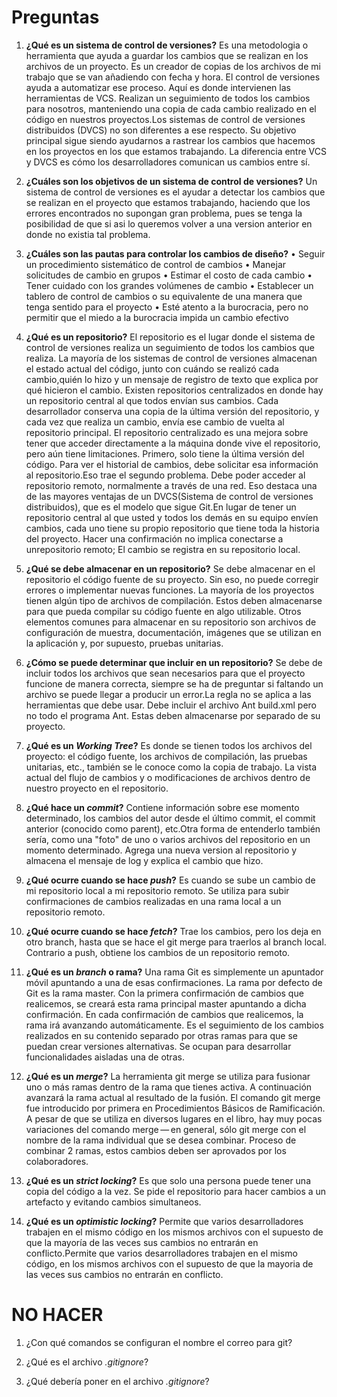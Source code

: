 # Preguntas

1. **¿Qué es un sistema de control de versiones?**
Es una metodologia o herramienta que ayuda a guardar los cambios que se realizan en los archivos de un proyecto. Es un creador de copias de los archivos de mi trabajo que se van añadiendo con fecha y hora.
El control de versiones ayuda a automatizar ese proceso. Aquí es donde intervienen las herramientas de VCS. Realizan un seguimiento de todos los cambios para nosotros, manteniendo una copia de cada cambio realizado en el código en nuestros proyectos.Los sistemas de control de versiones distribuidos (DVCS) no son diferentes a ese respecto. Su objetivo principal sigue siendo ayudarnos a rastrear los cambios que hacemos en los proyectos en los que estamos trabajando. La diferencia entre VCS y DVCS es cómo los desarrolladores comunican us cambios entre sí.

1. **¿Cuáles son los objetivos de un sistema de control de versiones?**
Un sistema de control de versiones es el ayudar a detectar los cambios que se realizan en el proyecto que estamos trabajando, haciendo que los errores encontrados no supongan gran problema, pues se tenga la posibilidad de que si  asi lo queremos volver a una version anterior en donde no existia tal problema.

1. **¿Cuáles son las pautas para controlar los cambios de diseño?**
•	Seguir un procedimiento sistemático de control de cambios
•	Manejar solicitudes de cambio en grupos
•	Estimar el costo de cada cambio
•	Tener cuidado con los grandes volúmenes de cambio
•	Establecer un tablero de control de cambios o su equivalente de una manera que tenga sentido para el proyecto
•	Esté atento a la burocracia, pero no permitir que el miedo a la burocracia impida un cambio efectivo

1. **¿Qué es un repositorio?**
El repositorio es el lugar donde el sistema de control de versiones realiza un seguimiento de todos los cambios que realiza. La mayoría de los sistemas de control de versiones almacenan el estado actual del código, junto con cuándo se realizó cada cambio,quién lo hizo y un mensaje de registro de texto que  explica por qué hicieron el cambio.
Existen repositorios centralizados en donde hay un repositorio central al que todos envían sus cambios. Cada desarrollador conserva una copia de la última versión del repositorio, y cada vez que realiza un cambio, envía ese cambio de vuelta al repositorio principal.
El repositorio centralizado es una mejora sobre tener que acceder directamente a la máquina donde vive el repositorio, pero aún tiene limitaciones. Primero, solo tiene la última versión del código. Para ver el historial de cambios, debe solicitar esa información al repositorio.Eso trae el segundo problema. Debe poder acceder al repositorio remoto, normalmente a través de una red. Eso destaca una de las mayores ventajas de un DVCS(Sistema de control de  versiones distribuidos), que es el modelo que sigue Git.En lugar de tener  un repositorio central al que usted y todos los demás en su equipo envíen  cambios, cada uno tiene su propio repositorio que tiene toda la historia  del proyecto. Hacer una confirmación no implica conectarse a unrepositorio  remoto; El cambio se registra en su repositorio local.

1. **¿Qué se debe almacenar en un repositorio?**
Se debe almacenar en el repositorio el código fuente  de su proyecto. Sin eso, no puede corregir errores o implementar nuevas funciones. La mayoría de los proyectos tienen algún tipo de archivos de compilación. Estos  deben almacenarse para que pueda compilar su código fuente en algo utilizable. Otros elementos comunes para almacenar en su repositorio son archivos de  configuración de muestra, documentación, imágenes que se utilizan en la  aplicación y, por supuesto, pruebas unitarias.

1. **¿Cómo se puede determinar que incluir en un repositorio?**
Se debe de incluir todos los archivos que sean necesarios para que el proyecto  funcione de manera correcta, siempre se ha de preguntar si faltando un archivo se puede llegar a producir un error.La regla no se aplica a las herramientas que  debe usar. Debe incluir el archivo Ant build.xml pero no todo el programa Ant. 
Estas deben almacenarse por separado de su proyecto.

1. **¿Qué es un *Working Tree*?**
Es donde se tienen todos los archivos del proyecto: el código fuente, los archivos de compilación, las pruebas unitarias, etc., también se le conoce como la copia de trabajo. 
La vista actual del flujo de cambios y o modificaciones de archivos dentro de nuestro proyecto en el repositorio.

1. **¿Qué hace un *commit*?**
Contiene información sobre ese momento determinado, los cambios del autor desde el último commit, el  commit anterior (conocido como parent), etc.Otra forma de entenderlo también sería, como una "foto" de uno o varios archivos del repositorio en un momento determinado.
Agrega una nueva version al repositorio y almacena el mensaje de log y explica el cambio que hizo.

1. **¿Qué ocurre cuando se hace *push*?**
Es cuando se sube un cambio de mi repositorio local a mi repositorio remoto.
Se utiliza para subir confirmaciones de cambios realizadas en una rama local a un repositorio remoto.

1. **¿Qué ocurre cuando se hace *fetch*?**
Trae los cambios, pero los deja en otro branch, hasta que se hace el git merge para traerlos al branch local.
Contrario a push, obtiene los cambios de un repositorio remoto.

1. **¿Qué es un *branch* o rama?**
Una rama Git es simplemente un apuntador móvil apuntando a una de esas confirmaciones. La rama por defecto de Git es la rama master. Con la primera confirmación de cambios que realicemos, se creará esta rama principal master apuntando a dicha confirmación.
En cada confirmación de cambios que realicemos, la rama irá avanzando automáticamente.
Es el seguimiento de los cambios realizados en su contenido separado por otras ramas para que se puedan crear versiones alternativas. Se ocupan para desarrollar funcionalidades aisladas una de otras.

1. **¿Qué es un *merge*?**
La herramienta git merge se utiliza para fusionar uno o más ramas dentro de la rama que tienes activa. A continuación avanzará la rama actual al resultado de la fusión.
El comando git merge fue introducido por primera en Procedimientos Básicos de Ramificación. A pesar de que se utiliza en diversos lugares en el libro, hay muy pocas variaciones del comando merge — en general, sólo git merge <branch> con el nombre de la rama individual que se desea combinar.
Proceso de combinar 2 ramas, estos cambios deben ser aprovados por los colaboradores.

1. **¿Qué es un *strict locking*?**
Es que solo una persona puede tener una copia del código a la vez.
Se pide el repositorio para hacer cambios a un artefacto y evitando cambios simultaneos.

1. **¿Qué es un *optimistic locking*?**
Permite que varios desarrolladores trabajen en el mismo código en los mismos archivos con el supuesto de que la mayoría de las veces sus cambios no entrarán en conflicto.Permite que varios desarrolladores trabajen en el mismo código, en los mismos archivos con el supuesto de que la mayoria de las veces sus cambios no entrarán en conflicto.


# NO HACER

1. ¿Con qué comandos se configuran el nombre el correo para git?

1. ¿Qué es el archivo *.gitignore*?

2. ¿Qué debería poner en el archivo *.gitignore*?